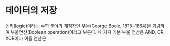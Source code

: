 # 데이터의 저장
논리(logic)이라는 수학 분야의 개척자인 부울(George Boole, 1815~1864)을 기념하여 부울연산(Boolean operation)이라고 부른다.
세 가지 기본 부울 연산은 AND, OR, XOR이다
이들 연산은 